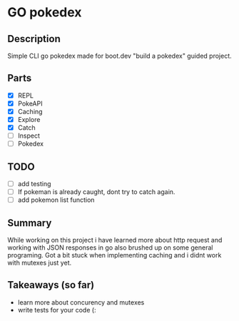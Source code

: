 # GO pokedex

## Description

Simple CLI go pokedex made for boot.dev "build a pokedex" guided project.

## Parts

- [x] REPL
- [x] PokeAPI
- [x] Caching
- [x] Explore
- [x] Catch
- [ ] Inspect
- [ ] Pokedex

## TODO

- [ ] add testing
- [ ] If pokeman is already caught, dont try to catch again.
- [ ] add pokemon list function

## Summary

While working on this project i have learned more about http request and working with JSON responses in go also brushed up on some general programing.
Got a bit stuck when implementing caching and i didnt work with mutexes just yet.

## Takeaways (so far)

- learn more about concurency and mutexes
- write tests for your code (:
